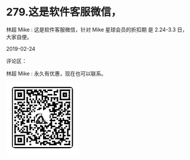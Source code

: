 # 279.这是软件客服微信，

林超 Mike : 这是软件客服微信，针对 Mike 星球会员的折扣期 是 2.24-3.3 日，大家自便。

2019-02-24

评论区：

林超 Mike : 永久有优惠，现在也可以联系。

![image](img/Image_030.png)